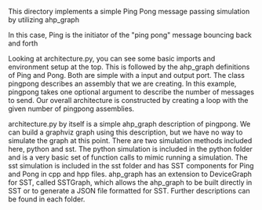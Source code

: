 This directory implements a simple Ping Pong message passing simulation by utilizing ahp_graph

In this case, Ping is the initiator of the "ping pong" message bouncing back and forth

Looking at architecture.py, you can see some basic imports and environment setup at the top.
This is followed by the ahp_graph definitions of Ping and Pong. Both are simple with a
input and output port. The class pingpong describes an assembly that we are
creating. In this example, pingpong takes one optional argument to describe the number
of messages to send. Our overall architecture is constructed by creating a loop with
the given number of pingpong assemblies.

architecture.py by itself is a simple ahp_graph description of pingpong. We can
build a graphviz graph using this description, but we have no way to simulate the
graph at this point. There are two simulation methods included here, python and sst.
The python simulation is included in the python folder and is a very basic set of
function calls to mimic running a simulation. The sst simulation is included in the
sst folder and has SST components for Ping and Pong in cpp and hpp files. ahp_graph
has an extension to DeviceGraph for SST, called SSTGraph, which allows the ahp_graph
to be built directly in SST or to generate a JSON file formatted for SST. Further
descriptions can be found in each folder.
